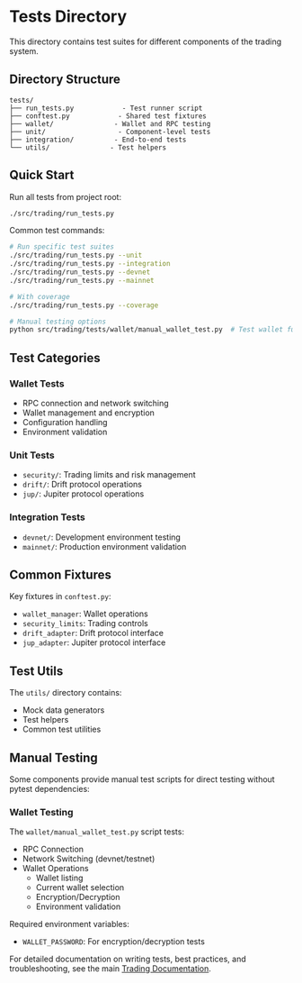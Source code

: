 # Tests Directory

This directory contains test suites for different components of the trading system.

## Directory Structure

```
tests/
├── run_tests.py            - Test runner script
├── conftest.py            - Shared test fixtures
├── wallet/               - Wallet and RPC testing
├── unit/                  - Component-level tests
├── integration/          - End-to-end tests
└── utils/               - Test helpers
```

## Quick Start

Run all tests from project root:
```bash
./src/trading/run_tests.py
```

Common test commands:
```bash
# Run specific test suites
./src/trading/run_tests.py --unit
./src/trading/run_tests.py --integration
./src/trading/run_tests.py --devnet
./src/trading/run_tests.py --mainnet

# With coverage
./src/trading/run_tests.py --coverage

# Manual testing options
python src/trading/tests/wallet/manual_wallet_test.py  # Test wallet functionality
```

## Test Categories

### Wallet Tests
- RPC connection and network switching
- Wallet management and encryption
- Configuration handling
- Environment validation

### Unit Tests
- `security/`: Trading limits and risk management
- `drift/`: Drift protocol operations
- `jup/`: Jupiter protocol operations

### Integration Tests
- `devnet/`: Development environment testing
- `mainnet/`: Production environment validation

## Common Fixtures

Key fixtures in `conftest.py`:
- `wallet_manager`: Wallet operations
- `security_limits`: Trading controls
- `drift_adapter`: Drift protocol interface
- `jup_adapter`: Jupiter protocol interface

## Test Utils

The `utils/` directory contains:
- Mock data generators
- Test helpers
- Common test utilities

## Manual Testing

Some components provide manual test scripts for direct testing without pytest dependencies:

### Wallet Testing
The `wallet/manual_wallet_test.py` script tests:
- RPC Connection
- Network Switching (devnet/testnet)
- Wallet Operations
  - Wallet listing
  - Current wallet selection
  - Encryption/Decryption
  - Environment validation

Required environment variables:
- `WALLET_PASSWORD`: For encryption/decryption tests

For detailed documentation on writing tests, best practices, and troubleshooting, see the main [Trading Documentation](../README.md#testing).